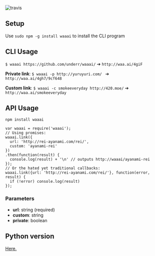 ![travis](https://travis-ci.org/underr/waaai.svg?branch=master)

## Setup

Use `sudo npm -g install waaai` to install the CLI program

## CLI Usage

`$ waaai https://github.com/underr/waaai/`  ➔  `http://waa.ai/4giF`

**Private link**: `$ waaai -p http://yuruyuri.com/ ` ➔   `http://waa.ai/4gh7/9cf648`

**Custom link**: `$ waaai -c smokeeveryday http://420.moe/` ➔  `http://waa.ai/smokeeveryday`

## API Usage

`npm install waaai`

```
var waaai = require('waaai');
// Using promises:
waaai.link({
  url: 'http://rei-ayanami.com/rei/',
  custom: 'ayanami-rei'
})
.then(function(result) {
  console.log(result) + '\n' // outputs http://waaai/ayanami-rei
});
// Or the hated yet traditional callbacks:
waaai.link({url: 'http://rei-ayanami.com/rei/'}, function(error, result) {
  if (!error) console.log(result)
});
```

### Parameters

* **url**: string (required)
* **custom**: string
* **private**: boolean

## Python version

[Here.](https://gist.github.com/underr/1e0730b38202b63b40e9)
